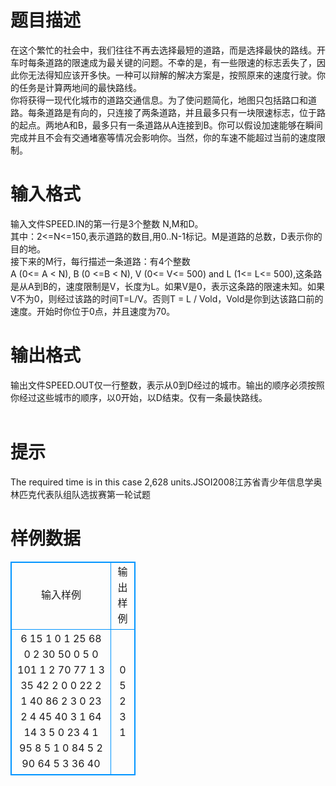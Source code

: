 # 

 
 # 题目描述 
在这个繁忙的社会中，我们往往不再去选择最短的道路，而是选择最快的路线。开车时每条道路的限速成为最关键的问题。不幸的是，有一些限速的标志丢失了，因此你无法得知应该开多快。一种可以辩解的解决方案是，按照原来的速度行驶。你的任务是计算两地间的最快路线。<BR>	你将获得一现代化城市的道路交通信息。为了使问题简化，地图只包括路口和道路。每条道路是有向的，只连接了两条道路，并且最多只有一块限速标志，位于路的起点。两地A和B，最多只有一条道路从A连接到B。你可以假设加速能够在瞬间完成并且不会有交通堵塞等情况会影响你。当然，你的车速不能超过当前的速度限制。<BR> 

 
 # 输入格式 
输入文件SPEED.IN的第一行是3个整数&nbsp;N,M和D。<BR>其中：2&lt;=N&lt;=150,表示道路的数目,用0..N-1标记。M是道路的总数，D表示你的目的地。<BR>接下来的M行，每行描述一条道路：有4个整数A&nbsp;(0&lt;=&nbsp;A&nbsp;&lt;&nbsp;N),&nbsp;B&nbsp;(0&nbsp;&lt;=B&nbsp;&lt;&nbsp;N),&nbsp;V&nbsp;(0&lt;=&nbsp;V&lt;=&nbsp;500)&nbsp;and&nbsp;L&nbsp;(1&lt;=&nbsp;L&lt;=&nbsp;500),这条路是从A到B的，速度限制是V，长度为L。如果V是0，表示这条路的限速未知。如果V不为0，则经过该路的时间T=L/V。否则T&nbsp;=&nbsp;L&nbsp;/&nbsp;Vold，Vold是你到达该路口前的速度。开始时你位于0点，并且速度为70。<BR> 

 
 # 输出格式 
输出文件SPEED.OUT仅一行整数，表示从0到D经过的城市。输出的顺序必须按照你经过这些城市的顺序，以0开始，以D结束。仅有一条最快路线。<BR><BR> 

 
 # 提示 
The&nbsp;required&nbsp;time&nbsp;is&nbsp;in&nbsp;this&nbsp;case&nbsp;2,628&nbsp;units.JSOI2008江苏省青少年信息学奥林匹克代表队组队选拔赛第一轮试题 
# 样例数据
<style>
        table,table tr th, table tr td { border:1px solid #0094ff; }
        table { width: 200px; min-height: 25px; line-height: 25px; text-align: center; border-collapse: collapse;}   
    </style>
<table>
	<tr>
		<td>输入样例</td>
		<td>输出样例</td>
	</tr>
<tr><td>6 15 1
0 1 25 68
0 2 30 50
0 5 0 101
1 2 70 77
1 3 35 42
2 0 0 22
2 1 40 86
2 3 0 23
2 4 45 40
3 1 64 14
3 5 0 23
4 1 95 8
5 1 0 84
5 2 90 64
5 3 36 40
</td><td>0 5 2 3 1</td></tr></table>

